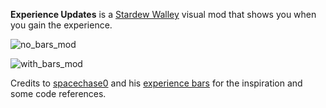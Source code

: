 **Experience Updates** is a [Stardew Walley](http://stardewvalley.net/) visual mod that shows you when you gain the experience.


![no_bars_mod](media/preview_no_bars.gif)

![with_bars_mod](media/preview_with_bars.gif)

Credits to [spacechase0](https://github.com/spacechase0) and his [experience bars](https://github.com/spacechase0/ExperienceBars) for the inspiration and some code references.
